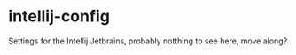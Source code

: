 # intellij-config
Settings for the Intellij Jetbrains, probably notthing to see here, move along?   
